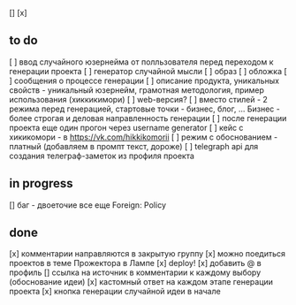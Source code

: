 []
[x]

## to do
[ ] ввод случайного юзернейма от полльзователя перед переходом к генерации проекта
[ ] генератор случайной мысли
[ ] образ
[ ] обложка
[ ] сообщения о процессе генерации
[ ] описание продукта, уникальных свойств - уникальный юзернейм, грамотная методология, пример использования (хиккикимори) 
[ ] web-версия?
[ ] вместо стилей - 2 режима перед генерацией, стартовые точки - бизнес, блог, ... Бизнес - более строгая и деловая направленность генерации 
[ ] после генерации проекта еще один прогон через username generator
[ ] кейс с хикикомори - в https://vk.com/hikkikomorii
[ ] режим с обоснованием - платный (добавляем в промпт текст, дороже)
[ ] telegraph api для создания телеграф-заметок из профиля проекта
## in progress

[] баг - двоеточие все еще Foreign: Policy

## done
[x] комментарии направляются в закрытую группу
[x] можно поедиться проектов в теме Прожектора в Лампе
[x] deploy!
[x] добавить @ в профиль
[] ссылка на источник в комментарии к каждому выбору (обоснование идеи)
[x] кастомный ответ на каждом этапе генерации проекта 
[x] кнопка генерации случайной идеи в начале